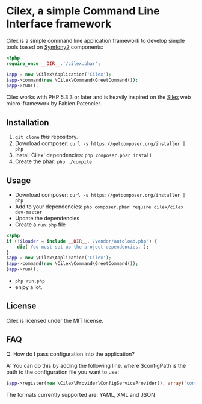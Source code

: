 Cilex, a simple Command Line Interface framework
================================================

Cilex is a simple command line application framework to develop simple tools
based on [Symfony2][1] components:

```php
<?php
require_once __DIR__.'/cilex.phar';

$app = new \Cilex\Application('Cilex');
$app->command(new \Cilex\Command\GreetCommand());
$app->run();
```

Cilex works with PHP 5.3.3 or later and is heavily inspired on the [Silex][2]
web micro-framework by Fabien Potencier.

## Installation

 1. `git clone` _this_ repository.
 2. Download composer: `curl -s https://getcomposer.org/installer | php`
 3. Install Cilex' dependencies: `php composer.phar install`
 4. Create the phar: `php ./compile`

<!--
## More Information

Read the [documentation][4] for more information.
-->

## Usage

 - Download composer: `curl -s https://getcomposer.org/installer | php`
 - Add to your dependencies:  `php composer.phar require cilex/cilex dev-master`
 - Update the dependencies
 - Create a `run.php` file

```php
<?php
if (!$loader = include __DIR__.'/vendor/autoload.php') {
    die('You must set up the project dependencies.');
}
$app = new \Cilex\Application('Cilex');
$app->command(new \Cilex\Command\GreetCommand());
$app->run();
```
 - `php run.php`
 - enjoy a lot.

## License

Cilex is licensed under the MIT license.

[1]: http://symfony.com
[2]: http://silex.sensiolabs.org
[3]: http://cilex.github.com/get/cilex.phar
[4]: http://cilex.github.com/documentation

## FAQ

Q: How do I pass configuration into the application?

A: You can do this by adding the following line, where $configPath is the path to the configuration file you want to use:

```php
$app->register(new \Cilex\Provider\ConfigServiceProvider(), array('config.path' => $configPath));
```

The formats currently supported are: YAML, XML and JSON
